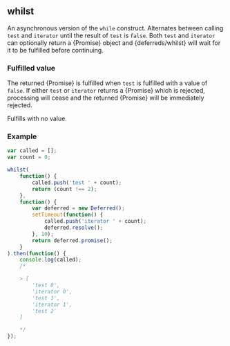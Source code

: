 ## whilst

An asynchronous version of the `while` construct. Alternates between calling
`test` and `iterator` until the result of `test` is `false`. Both `test` and
`iterator` can optionally return a {Promise} object and {deferreds/whilst} will
wait for it to be fulfilled before continuing.


### Fulfilled value

The returned {Promise} is fulfilled when `test` is fulfilled with a value of
`false`. If either `test` or `iterator` returns a {Promise} which is rejected,
processing will cease and the returned {Promise} will be immediately rejected.

Fulfills with no value.


### Example

```js
var called = [];
var count = 0;

whilst(
	function() {
		called.push('test ' + count);
		return (count !== 2);
	},
	function() {
		var deferred = new Deferred();
		setTimeout(function() {
			called.push('iterator ' + count);
			deferred.resolve();
		}, 10);
		return deferred.promise();
	}
).then(function() {
	console.log(called);
	/*

	> [
		'test 0',
		'iterator 0',
		'test 1',
		'iterator 1',
		'test 2'
	]

	*/
});
```
